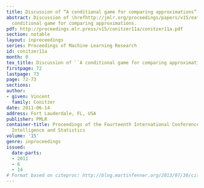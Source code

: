 ```yaml
---
title: Discussion of “A conditional game for comparing approximations”
abstract: Discussion of \hrefhttp://jmlr.org/proceedings/papers/v15/eaton11a.htmlA
  conditional game for comparing approximations.
pdf: http://proceedings.mlr.press/v15/conitzer11a/conitzer11a.pdf
section: notable
layout: inproceedings
series: Proceedings of Machine Learning Research
id: conitzer11a
month: 0
tex_title: Discussion of ``A conditional game for comparing approximations''
firstpage: 72
lastpage: 73
page: 72-73
sections: 
author:
- given: Vincent
  family: Conitzer
date: 2011-06-14
address: Fort Lauderdale, FL, USA
publisher: PMLR
container-title: Proceedings of the Fourteenth International Conference on Artificial
  Intelligence and Statistics
volume: '15'
genre: inproceedings
issued:
  date-parts:
  - 2011
  - 6
  - 14
# Format based on citeproc: http://blog.martinfenner.org/2013/07/30/citeproc-yaml-for-bibliographies/
---
```

